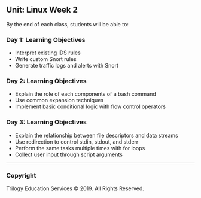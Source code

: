 ## Unit: Linux Week 2
By the end of each class, students will be able to:


### Day 1: Learning Objectives

- Interpret existing IDS rules
- Write custom Snort rules
- Generate traffic logs and alerts with Snort

### Day 2: Learning Objectives

- Explain the role of each components of a bash command
- Use common expansion techniques
- Implement basic conditional logic with flow control operators

### Day 3: Learning Objectives

- Explain the relationship between file descriptors and data streams
- Use redirection to control stdin, stdout, and stderr
- Perform the same tasks multiple times with for loops
- Collect user input through script arguments

-------

### Copyright

Trilogy Education Services © 2019. All Rights Reserved.
